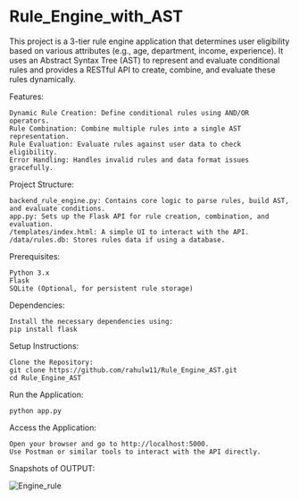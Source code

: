 # Rule_Engine_with_AST

This project is a 3-tier rule engine application that determines user eligibility based on various attributes (e.g., age, department, income, experience). It uses an Abstract Syntax Tree (AST) to represent and evaluate conditional rules and provides a RESTful API to create, combine, and evaluate these rules dynamically.

Features:

    Dynamic Rule Creation: Define conditional rules using AND/OR operators.
    Rule Combination: Combine multiple rules into a single AST representation.
    Rule Evaluation: Evaluate rules against user data to check eligibility.
    Error Handling: Handles invalid rules and data format issues gracefully.

Project Structure:

    backend_rule_engine.py: Contains core logic to parse rules, build AST, and evaluate conditions.
    app.py: Sets up the Flask API for rule creation, combination, and evaluation.
    /templates/index.html: A simple UI to interact with the API.
    /data/rules.db: Stores rules data if using a database.

Prerequisites:

    Python 3.x
    Flask
    SQLite (Optional, for persistent rule storage)

Dependencies:

    Install the necessary dependencies using:
    pip install flask

Setup Instructions:

    Clone the Repository:
    git clone https://github.com/rahulw11/Rule_Engine_AST.git
    cd Rule_Engine_AST

Run the Application:

    python app.py

Access the Application:

    Open your browser and go to http://localhost:5000.
    Use Postman or similar tools to interact with the API directly.

Snapshots of OUTPUT:

![Engine_rule](https://github.com/user-attachments/assets/d1de4a00-df00-4bac-96d8-183a9e48a0c4)
